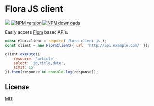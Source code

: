 Flora JS client
================

![](https://github.com/godmodelabs/flora-client-js/workflows/ci/badge.svg)
[![NPM version](https://img.shields.io/npm/v/flora-client-js.svg?style=flat)](https://www.npmjs.com/package/flora-client-js)
[![NPM downloads](https://img.shields.io/npm/dm/flora-client-js.svg?style=flat)](https://www.npmjs.com/package/flora-client-js)

Easily access [Flora](https://github.com/godmodelabs/flora) based APIs.

```js
const FloraClient = require('flora-client-js');
const client = new FloraClient({ url: 'http://api.example.com/' });

client.execute({
    resource: 'article',
    select: 'id,title,date',
    limit: 15
}).then(response => console.log(response));
```

License
-------

[MIT](LICENSE)
